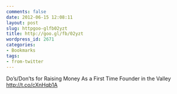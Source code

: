 ```yaml
---
comments: false
date: 2012-06-15 12:08:11
layout: post
slug: httpgoo-glfb02yzt
title: http://goo.gl/fb/02yzt
wordpress_id: 2671
categories:
- Bookmarks
tags:
- from-twitter
---
```


Do’s/Don’ts for Raising Money As a First Time Founder in the Valley http://t.co/cXnHqb1A
